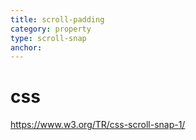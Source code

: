 ```yaml
---
title: scroll-padding
category: property
type: scroll-snap
anchor:
---
```


# css

<https://www.w3.org/TR/css-scroll-snap-1/>
